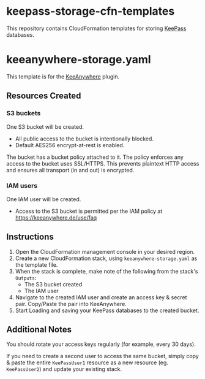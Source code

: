 keepass-storage-cfn-templates
=============================

This repository contains CloudFormation templates for storing [KeePass](https://keepass.info/) databases.

# keeanywhere-storage.yaml

This template is for the [KeeAnywhere](https://keeanywhere.de/) plugin.

## Resources Created

### S3 buckets

One S3 bucket will be created. 

* All public access to the bucket is intentionally blocked.
* Default AES256 encrypt-at-rest is enabled.

The bucket has a bucket policy attached to it. The policy enforces any access to the bucket uses SSL/HTTPS. This prevents plaintext HTTP access and ensures all transport (in and out) is encrypted.

### IAM users

One IAM user will be created.

* Access to the S3 bucket is permitted per the IAM policy at https://keeanywhere.de/use/faq

## Instructions

1. Open the CloudFormation management console in your desired region.
2. Create a new CloudFormation stack, using `keeanywhere-storage.yaml` as the template file.
3. When the stack is complete, make note of the following from the stack's `Outputs`:
    * The S3 bucket created
    * The IAM user
4. Navigate to the created IAM user and create an access key & secret pair. Copy/Paste the pair into KeeAnywhere.
5. Start Loading and saving your KeePass databases to the created bucket.

## Additional Notes

You should rotate your access keys regularly (for example, every 30 days).

If you need to create a second user to access the same bucket, simply copy & paste the entire `KeePassUser1` resource as a new resource (eg. `KeePassUser2`) and update your existing stack.

